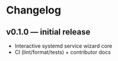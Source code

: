 # Changelog

## v0.1.0 — initial release
- Interactive systemd service wizard core
- CI (lint/format/tests) + contributor docs
